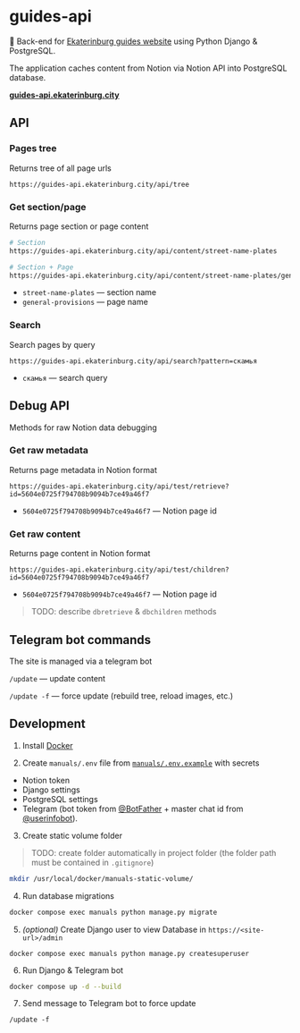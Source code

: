 # guides-api

📗 Back-end for [Ekaterinburg guides website](https://github.com/ekaterinburgdev/guides) using Python Django & PostgreSQL.

The application caches content from Notion via Notion API into PostgreSQL database.

**[guides-api.ekaterinburg.city](https://guides-api.ekaterinburg.city)**

## API

### Pages tree
Returns tree of all page urls

```
https://guides-api.ekaterinburg.city/api/tree
```

### Get section/page
Returns page section or page content

```sh
# Section
https://guides-api.ekaterinburg.city/api/content/street-name-plates

# Section + Page
https://guides-api.ekaterinburg.city/api/content/street-name-plates/general-provisions
```

- `street-name-plates` — section name
- `general-provisions` — page name


### Search
Search pages by query

```
https://guides-api.ekaterinburg.city/api/search?pattern=скамья
```
- `скамья` — search query


## Debug API
Methods for raw Notion data debugging

### Get raw metadata
Returns page metadata in Notion format

```
https://guides-api.ekaterinburg.city/api/test/retrieve?id=5604e0725f794708b9094b7ce49a46f7
```
- `5604e0725f794708b9094b7ce49a46f7` — Notion page id

### Get raw content
Returns page content in Notion format

```
https://guides-api.ekaterinburg.city/api/test/children?id=5604e0725f794708b9094b7ce49a46f7
```
- `5604e0725f794708b9094b7ce49a46f7` — Notion page id

> TODO: describe `dbretrieve` & `dbchildren` methods

## Telegram bot commands
The site is managed via a telegram bot

`/update` — update content

`/update -f` — force update (rebuild tree, reload images, etc.)


## Development

1. Install [Docker](https://docs.docker.com/get-docker/)


2. Create `manuals/.env` file from [`manuals/.env.example`](https://github.com/ekaterinburgdev/guides-api/blob/main/manuals/.env.example) with secrets
- Notion token
- Django settings
- PostgreSQL settings
- Telegram (bot token from [@BotFather](https://telegram.me/BotFather) + master chat id from [@userinfobot](https://t.me/userinfobot)).


3. Create static volume folder
> TODO: create folder automatically in project folder (the folder path must be contained in `.gitignore`)
```sh
mkdir /usr/local/docker/manuals-static-volume/
```


4. Run database migrations
```sh
docker compose exec manuals python manage.py migrate
```

5. _(optional)_ Create Django user to view Database in `https://<site-url>/admin`
```
docker compose exec manuals python manage.py createsuperuser
```

6. Run Django & Telegram bot
```sh
docker compose up -d --build
```

7. Send message to Telegram bot to force update
```
/update -f
```
